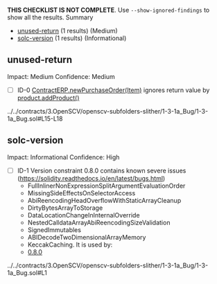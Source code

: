 **THIS CHECKLIST IS NOT COMPLETE**. Use `--show-ignored-findings` to show all the results.
Summary
 - [unused-return](#unused-return) (1 results) (Medium)
 - [solc-version](#solc-version) (1 results) (Informational)
## unused-return
Impact: Medium
Confidence: Medium
 - [ ] ID-0
[ContractERP.newPurchaseOrder(Item)](../../contracts/3.OpenSCV/openscv-subfolders-slither/1-3-1a_Bug/1-3-1a_Bug.sol#L15-L18) ignores return value by [product.addProduct()](../../contracts/3.OpenSCV/openscv-subfolders-slither/1-3-1a_Bug/1-3-1a_Bug.sol#L16)

../../contracts/3.OpenSCV/openscv-subfolders-slither/1-3-1a_Bug/1-3-1a_Bug.sol#L15-L18


## solc-version
Impact: Informational
Confidence: High
 - [ ] ID-1
Version constraint 0.8.0 contains known severe issues (https://solidity.readthedocs.io/en/latest/bugs.html)
	- FullInlinerNonExpressionSplitArgumentEvaluationOrder
	- MissingSideEffectsOnSelectorAccess
	- AbiReencodingHeadOverflowWithStaticArrayCleanup
	- DirtyBytesArrayToStorage
	- DataLocationChangeInInternalOverride
	- NestedCalldataArrayAbiReencodingSizeValidation
	- SignedImmutables
	- ABIDecodeTwoDimensionalArrayMemory
	- KeccakCaching.
It is used by:
	- [0.8.0](../../contracts/3.OpenSCV/openscv-subfolders-slither/1-3-1a_Bug/1-3-1a_Bug.sol#L1)

../../contracts/3.OpenSCV/openscv-subfolders-slither/1-3-1a_Bug/1-3-1a_Bug.sol#L1



